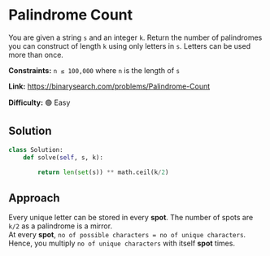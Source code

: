 # Palindrome Count

You are given a string `s` and an integer `k`. Return the number of palindromes you can construct of length `k` using only letters in `s`. Letters can be used more than once.

**Constraints:** `n ≤ 100,000` where `n` is the length of `s`

**Link:** https://binarysearch.com/problems/Palindrome-Count

**Difficulty:** :green_circle: Easy

## Solution

```python
class Solution:
    def solve(self, s, k):
        
        return len(set(s)) ** math.ceil(k/2)
```

## Approach

Every unique letter can be stored in every **spot**. The number of spots are `k/2` as a palindrome is a mirror.<br>
At every **spot**, `no of possible characters = no of unique characters`. Hence, you multiply `no of unique characters` with itself **spot** times.